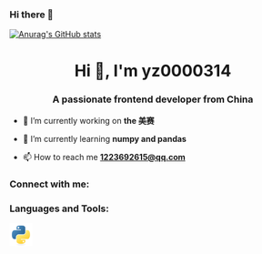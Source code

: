### Hi there 👋

<!--
**yz0000314/yz0000314** is a ✨ _special_ ✨ repository because its `README.md` (this file) appears on your GitHub profile.

Here are some ideas to get you started:

- 🔭 I’m currently working on ...
- 🌱 I’m currently learning ...
- 👯 I’m looking to collaborate on ...
- 🤔 I’m looking for help with ...
- 💬 Ask me about ...
- 📫 How to reach me: ...
- 😄 Pronouns: ...
- ⚡ Fun fact: ...
-->
[![Anurag's GitHub stats](https://github-readme-stats.vercel.app/api?username=yz0000314)](https://github.com/anuraghazra/github-readme-stats)
<h1 align="center">Hi 👋, I'm yz0000314</h1>
<h3 align="center">A passionate frontend developer from China</h3>

- 🔭 I’m currently working on **the 美赛**

- 🌱 I’m currently learning **numpy and pandas**

- 📫 How to reach me **1223692615@qq.com**

<h3 align="left">Connect with me:</h3>
<p align="left">
</p>

<h3 align="left">Languages and Tools:</h3>
<p align="left"> <a href="https://www.python.org" target="_blank" rel="noreferrer"> <img src="https://raw.githubusercontent.com/devicons/devicon/master/icons/python/python-original.svg" alt="python" width="40" height="40"/> </a> </p>

